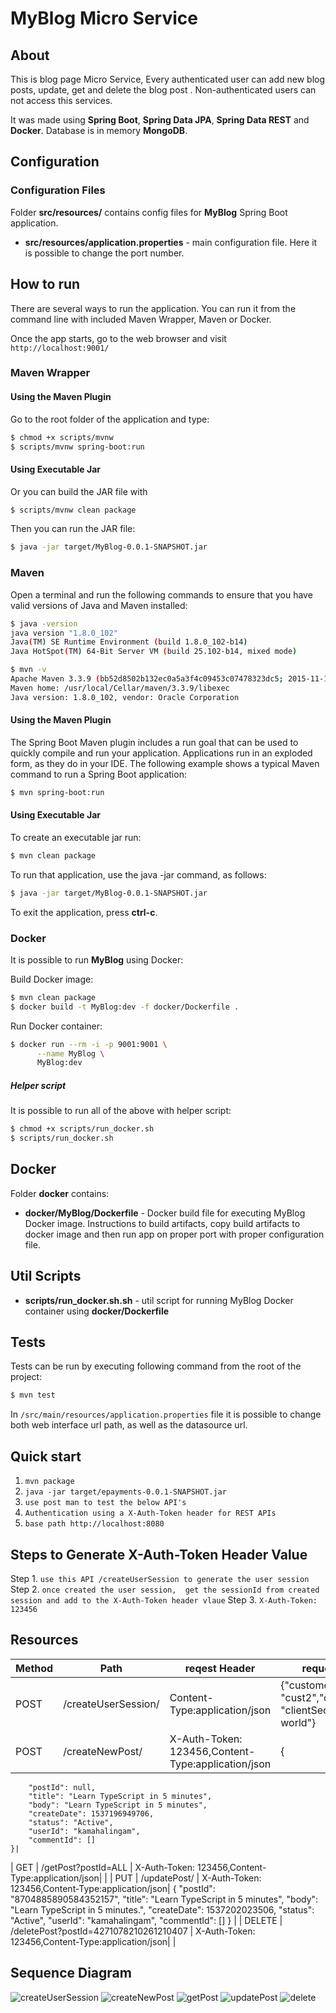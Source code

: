 # MyBlog Micro Service

## About

This is blog page Micro Service, Every authenticated user can add new blog posts, update, get and delete the blog post . Non-authenticated users can not access this services.

It was made using **Spring Boot**, **Spring Data JPA**, **Spring Data REST** and **Docker**.
Database is in memory **MongoDB**.


## Configuration

### Configuration Files

Folder **src/resources/** contains config files for **MyBlog** Spring Boot application.

* **src/resources/application.properties** - main configuration file. Here it is possible to change the port number.

## How to run

There are several ways to run the application. You can run it from the command line with included Maven Wrapper, Maven or Docker.

Once the app starts, go to the web browser and visit `http://localhost:9001/`

### Maven Wrapper

#### Using the Maven Plugin

Go to the root folder of the application and type:
```bash
$ chmod +x scripts/mvnw
$ scripts/mvnw spring-boot:run
```

#### Using Executable Jar

Or you can build the JAR file with
```bash
$ scripts/mvnw clean package
```

Then you can run the JAR file:
```bash
$ java -jar target/MyBlog-0.0.1-SNAPSHOT.jar
```

### Maven

Open a terminal and run the following commands to ensure that you have valid versions of Java and Maven installed:

```bash
$ java -version
java version "1.8.0_102"
Java(TM) SE Runtime Environment (build 1.8.0_102-b14)
Java HotSpot(TM) 64-Bit Server VM (build 25.102-b14, mixed mode)
```

```bash
$ mvn -v
Apache Maven 3.3.9 (bb52d8502b132ec0a5a3f4c09453c07478323dc5; 2015-11-10T16:41:47+00:00)
Maven home: /usr/local/Cellar/maven/3.3.9/libexec
Java version: 1.8.0_102, vendor: Oracle Corporation
```

#### Using the Maven Plugin

The Spring Boot Maven plugin includes a run goal that can be used to quickly compile and run your application.
Applications run in an exploded form, as they do in your IDE.
The following example shows a typical Maven command to run a Spring Boot application:

```bash
$ mvn spring-boot:run
```

#### Using Executable Jar

To create an executable jar run:

```bash
$ mvn clean package
```

To run that application, use the java -jar command, as follows:

```bash
$ java -jar target/MyBlog-0.0.1-SNAPSHOT.jar
```

To exit the application, press **ctrl-c**.

### Docker

It is possible to run **MyBlog** using Docker:

Build Docker image:
```bash
$ mvn clean package
$ docker build -t MyBlog:dev -f docker/Dockerfile .
```

Run Docker container:
```bash
$ docker run --rm -i -p 9001:9001 \
      --name MyBlog \
      MyBlog:dev
```

##### Helper script

It is possible to run all of the above with helper script:

```bash
$ chmod +x scripts/run_docker.sh
$ scripts/run_docker.sh
```

## Docker

Folder **docker** contains:

* **docker/MyBlog/Dockerfile** - Docker build file for executing MyBlog Docker image.
Instructions to build artifacts, copy build artifacts to docker image and then run app on proper port with proper configuration file.

## Util Scripts

* **scripts/run_docker.sh.sh** - util script for running MyBlog Docker container using **docker/Dockerfile**

## Tests

Tests can be run by executing following command from the root of the project:

```bash
$ mvn test
```

In `/src/main/resources/application.properties` file it is possible to change both
web interface url path, as well as the datasource url.

Quick start
-----------
1. `mvn package`
2. `java -jar target/epayments-0.0.1-SNAPSHOT.jar`
3. `use post man to test the below API's `
4. `Authentication using a X-Auth-Token header for REST APIs`
5. `base path http://localhost:8080`

Steps to Generate X-Auth-Token Header Value
--------------------------------------------
Step 1. `use this API /createUserSession to generate the user session`
Step 2. `once created the user session,  get the sessionId from created session and add to the X-Auth-Token header vlaue`
Step 3. `X-Auth-Token: 123456`


## Resources

  Method  | Path                   |reqest Header                                      |     request payload
|-------- |----------------------- |---------------------------------------------------|------------------------------------------------------------------------------  |
| POST    | /createUserSession/    | Content-Type:application/json                     | {"customerId": "cust2","clientId":"client", "clientSecret":" hello world"} |
| POST    | /createNewPost/          | X-Auth-Token: 123456,Content-Type:application/json|  {
        "postId": null,
        "title": "Learn TypeScript in 5 minutes",
        "body": "Learn TypeScript in 5 minutes",
        "createDate": 1537196949706,
        "status": "Active",
        "userId": "kamahalingam",
        "commentId": []
    }|
| GET    | /getPost?postId=ALL       | X-Auth-Token: 123456,Content-Type:application/json| |
| PUT    | /updatePost/ | X-Auth-Token: 123456,Content-Type:application/json|  {
            "postId": "8704885890584352157",
            "title": "Learn TypeScript in 5 minutes",
            "body": "Learn TypeScript in 5 minutes.",
            "createDate": 1537202023506,
            "status": "Active",
            "userId": "kamahalingam",
            "commentId": []
        }                       |
| DELETE    | /deletePost?postId=4271078210261210407     | X-Auth-Token: 123456,Content-Type:application/json|                           |


## Sequence Diagram

![createUserSession](https://github.com/kalidassmk/MyBLOG/blob/master/design/createUserSession.png)
![createNewPost](https://github.com/kalidassmk/MyBLOG/blob/master/design/createNewPost.png)
![getPost](https://github.com/kalidassmk/MyBLOG/blob/master/design/getPost.png)
![updatePost](https://github.com/kalidassmk/MyBLOG/blob/master/design/updatePost.png)
![delete](https://github.com/kalidassmk/MyBLOG/blob/master/design/delete.png)

